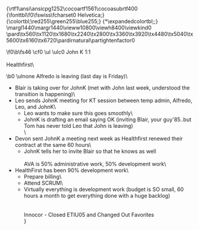 {\rtf1\ansi\ansicpg1252\cocoartf1561\cocoasubrtf400
{\fonttbl\f0\fswiss\fcharset0 Helvetica;}
{\colortbl;\red255\green255\blue255;}
{\*\expandedcolortbl;;}
\margl1440\margr1440\vieww10800\viewh8400\viewkind0
\pard\tx560\tx1120\tx1680\tx2240\tx2800\tx3360\tx3920\tx4480\tx5040\tx5600\tx6160\tx6720\pardirnatural\partightenfactor0

\f0\b\fs46 \cf0 \ul \ulc0 John K 1:1\
\
Healthfirst\

\b0 \ulnone Alfredo is leaving (last day is Friday)\
- Blair is taking over for JohnK (met with John last week, understood the transition is happening)\
- Leo sends JohnK meeting for KT session between temp admin, Alfredo, Leo, and JohnK\
	- Leo wants to make sure this goes smoothly\
	- JohnK is drafting an email saying OK (inviting Blair, 	your guy\'85..but Tom has never told Leo that John is 	leaving)\
\
- Devon sent JohnK a meeting next week as Healthfirst renewed their contract at the same 60 hours\
	- JohnK tells her to invite Blair so that he knows as well\
\
AVA is 50% administrative work, 50% development work\
- HealthFirst has been 90% development work\
	- Prepare billing\
	- Attend SCRUM\
	- Virtually everything is development work (budget is SO 	small, 60 hours a month to get everything done with a 	huge backlog)\
\
\
Innocor - Closed ETIU05 and Changed Out Favorites\
}